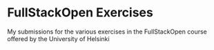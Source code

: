 # FullStackOpen Exercises
 My submissions for the various exercises in the FullStackOpen course offered by the University of Helsinki
